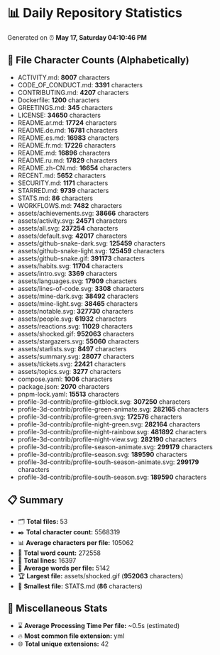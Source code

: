 # 📊 Daily Repository Statistics
Generated on ⏰ **May 17, Saturday 04:10:46 PM**

## 📂 File Character Counts (Alphabetically)
- ACTIVITY.md: **8007** characters
- CODE_OF_CONDUCT.md: **3391** characters
- CONTRIBUTING.md: **4207** characters
- Dockerfile: **1200** characters
- GREETINGS.md: **345** characters
- LICENSE: **34650** characters
- README.ar.md: **17724** characters
- README.de.md: **16781** characters
- README.es.md: **16983** characters
- README.fr.md: **17226** characters
- README.md: **16896** characters
- README.ru.md: **17829** characters
- README.zh-CN.md: **16654** characters
- RECENT.md: **5652** characters
- SECURITY.md: **1171** characters
- STARRED.md: **9739** characters
- STATS.md: **86** characters
- WORKFLOWS.md: **7482** characters
- assets/achievements.svg: **38666** characters
- assets/activity.svg: **24571** characters
- assets/all.svg: **237254** characters
- assets/default.svg: **42017** characters
- assets/github-snake-dark.svg: **125459** characters
- assets/github-snake-light.svg: **125459** characters
- assets/github-snake.gif: **391173** characters
- assets/habits.svg: **11704** characters
- assets/intro.svg: **3369** characters
- assets/languages.svg: **17909** characters
- assets/lines-of-code.svg: **3308** characters
- assets/mine-dark.svg: **38492** characters
- assets/mine-light.svg: **38465** characters
- assets/notable.svg: **327730** characters
- assets/people.svg: **61932** characters
- assets/reactions.svg: **11029** characters
- assets/shocked.gif: **952063** characters
- assets/stargazers.svg: **55060** characters
- assets/starlists.svg: **8497** characters
- assets/summary.svg: **28077** characters
- assets/tickets.svg: **22421** characters
- assets/topics.svg: **3277** characters
- compose.yaml: **1006** characters
- package.json: **2070** characters
- pnpm-lock.yaml: **15513** characters
- profile-3d-contrib/profile-gitblock.svg: **307250** characters
- profile-3d-contrib/profile-green-animate.svg: **282165** characters
- profile-3d-contrib/profile-green.svg: **172576** characters
- profile-3d-contrib/profile-night-green.svg: **282164** characters
- profile-3d-contrib/profile-night-rainbow.svg: **481892** characters
- profile-3d-contrib/profile-night-view.svg: **282190** characters
- profile-3d-contrib/profile-season-animate.svg: **299179** characters
- profile-3d-contrib/profile-season.svg: **189590** characters
- profile-3d-contrib/profile-south-season-animate.svg: **299179** characters
- profile-3d-contrib/profile-south-season.svg: **189590** characters

## 📋 Summary
- 🗂️ **Total files:** 53
- ✒️ **Total character count:** 5568319
- 📊 **Average characters per file:** 105062
- 📝 **Total word count:** 272558
- 🧾 **Total lines:** 16397
- 📐 **Average words per file:** 5142
- 🏆 **Largest file:** assets/shocked.gif (**952063** characters)
- 🥉 **Smallest file:** STATS.md (**86** characters)

## 🌟 Miscellaneous Stats
- ⌛ **Average Processing Time Per file:** ~0.5s (estimated)
- 🔥 **Most common file extension:** yml
- 🌐 **Total unique extensions:** 42

